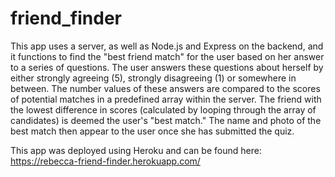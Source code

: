 # friend_finder

This app uses a server, as well as Node.js and Express on the backend, and it functions to find the "best friend match" for the user based on her answer to a series of questions. The user answers these questions about herself by either strongly agreeing (5), strongly disagreeing (1) or somewhere in between. The number values of these answers are compared to the scores of potential matches in a predefined array within the server. The friend with the lowest difference in scores (calculated by looping through the array of candidates) is deemed the user's "best match." The name and photo of the best match then appear to the user once she has submitted the quiz. 


This app was deployed using Heroku and can be found here: https://rebecca-friend-finder.herokuapp.com/
